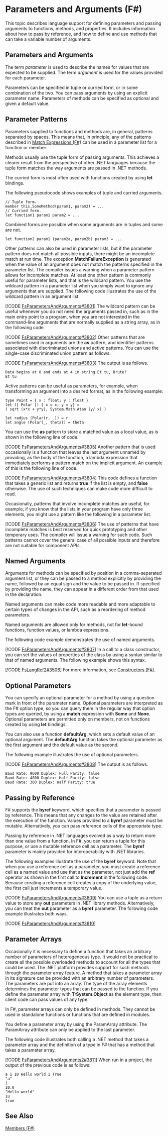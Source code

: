# Parameters and Arguments (F#)

This topic describes language support for defining parameters and passing arguments to functions, methods, and properties. It includes information about how to pass by reference, and how to define and use methods that can take a variable number of arguments.


## Parameters and Arguments
The term *parameter* is used to describe the names for values that are expected to be supplied. The term *argument* is used for the values provided for each parameter.

Parameters can be specified in tuple or curried form, or in some combination of the two. You can pass arguments by using an explicit parameter name. Parameters of methods can be specified as optional and given a default value.


## Parameter Patterns
Parameters supplied to functions and methods are, in general, patterns separated by spaces. This means that, in principle, any of the patterns described in [Match Expressions &#40;F&#35;&#41;](Match+Expressions+%28F%23%29.md) can be used in a parameter list for a function or member.

Methods usually use the tuple form of passing arguments. This achieves a clearer result from the perspective of other .NET languages because the tuple form matches the way arguments are passed in .NET methods.

The curried form is most often used with functions created by using **let** bindings.

The following pseudocode shows examples of tuple and curried arguments.


```f#
// Tuple form.
member this.SomeMethod(param1, param2) = ...
// Curried form.
let function1 param1 param2 = ...
```
Combined forms are possible when some arguments are in tuples and some are not.


```f#
let function2 param1 (param2a, param2b) param3 = ...
```
Other patterns can also be used in parameter lists, but if the parameter pattern does not match all possible inputs, there might be an incomplete match at run time. The exception **MatchFailureException** is generated when the value of an argument does not match the patterns specified in the parameter list. The compiler issues a warning when a parameter pattern allows for incomplete matches. At least one other pattern is commonly useful for parameter lists, and that is the wildcard pattern. You use the wildcard pattern in a parameter list when you simply want to ignore any arguments that are supplied. The following code illustrates the use of the wildcard pattern in an argument list.

[!CODE [FsParametersAndArguments#3801](../CodeSnippet/VS_Snippets_Fsharp/fsparametersandarguments/FSharp/fs/parametersandarguments.fs#3801)]
    The wildcard pattern can be useful whenever you do not need the arguments passed in, such as in the main entry point to a program, when you are not interested in the command-line arguments that are normally supplied as a string array, as in the following code.

[!CODE [FsParametersAndArguments#3802](../CodeSnippet/VS_Snippets_Fsharp/fsparametersandarguments/FSharp/fs/parametersandarguments.fs#3802)]
    Other patterns that are sometimes used in arguments are the **as** pattern, and identifier patterns associated with discriminated unions and active patterns. You can use the single-case discriminated union pattern as follows.

[!CODE [FsParametersAndArguments#3803](../CodeSnippet/VS_Snippets_Fsharp/fsparametersandarguments/FSharp/fs/parametersandarguments.fs#3803)]
    The output is as follows.


```
Data begins at 0 and ends at 4 in string Et tu, Brute?
Et tu
```
Active patterns can be useful as parameters, for example, when transforming an argument into a desired format, as in the following example:


```
type Point = { x : float; y : float }
let (| Polar |) { x = x; y = y} =
( sqrt (x*x + y*y), System.Math.Atan (y/ x) )

let radius (Polar(r, _)) = r
let angle (Polar(_, theta)) = theta
```
You can use the **as** pattern to store a matched value as a local value, as is shown in the following line of code.

[!CODE [FsParametersAndArguments#3805](../CodeSnippet/VS_Snippets_Fsharp/fsparametersandarguments/FSharp/fs/parametersandarguments.fs#3805)]
    Another pattern that is used occasionally is a function that leaves the last argument unnamed by providing, as the body of the function, a lambda expression that immediately performs a pattern match on the implicit argument. An example of this is the following line of code.

[!CODE [FsParametersAndArguments#3804](../CodeSnippet/VS_Snippets_Fsharp/fsparametersandarguments/FSharp/fs/parametersandarguments.fs#3804)]
    This code defines a function that takes a generic list and returns **true** if the list is empty, and **false** otherwise. The use of such techniques can make code more difficult to read.

Occasionally, patterns that involve incomplete matches are useful, for example, if you know that the lists in your program have only three elements, you might use a pattern like the following in a parameter list.

[!CODE [FsParametersAndArguments#3806](../CodeSnippet/VS_Snippets_Fsharp/fsparametersandarguments/FSharp/fs/parametersandarguments.fs#3806)]
    The use of patterns that have incomplete matches is best reserved for quick prototyping and other temporary uses. The compiler will issue a warning for such code. Such patterns cannot cover the general case of all possible inputs and therefore are not suitable for component APIs.


## Named Arguments
Arguments for methods can be specified by position in a comma-separated argument list, or they can be passed to a method explicitly by providing the name, followed by an equal sign and the value to be passed in. If specified by providing the name, they can appear in a different order from that used in the declaration.

Named arguments can make code more readable and more adaptable to certain types of changes in the API, such as a reordering of method parameters.

Named arguments are allowed only for methods, not for **let**-bound functions, function values, or lambda expressions.

The following code example demonstrates the use of named arguments.

[!CODE [FsParametersAndArguments#3807](../CodeSnippet/VS_Snippets_Fsharp/fsparametersandarguments/FSharp/fs/parametersandarguments.fs#3807)]
    In a call to a class constructor, you can set the values of properties of the class by using a syntax similar to that of named arguments. The following example shows this syntax.

[!CODE [FsLangRef2#3506](../CodeSnippet/VS_Snippets_Fsharp/fslangref2/FSharp/fs/constructors.fs#3506)]
    For more information, see [Constructors (F#)](http://msdn.microsoft.com/en-us/library/2cd0ed07-d214-4125-8317-4f288af99f05).


## Optional Parameters
You can specify an optional parameter for a method by using a question mark in front of the parameter name. Optional parameters are interpreted as the F# option type, so you can query them in the regular way that option types are queried, by using a **match** expression with **Some** and **None**. Optional parameters are permitted only on members, not on functions created by using **let** bindings.

You can also use a function **defaultArg**, which sets a default value of an optional argument. The **defaultArg** function takes the optional parameter as the first argument and the default value as the second.

The following example illustrates the use of optional parameters.

[!CODE [FsParametersAndArguments#3808](../CodeSnippet/VS_Snippets_Fsharp/fsparametersandarguments/FSharp/fs/parametersandarguments.fs#3808)]
    The output is as follows.


```
Baud Rate: 9600 Duplex: Full Parity: false
Baud Rate: 4800 Duplex: Half Parity: false
Baud Rate: 300 Duplex: Half Parity: true
```

## Passing by Reference
F# supports the **byref** keyword, which specifies that a parameter is passed by reference. This means that any changes to the value are retained after the execution of the function. Values provided to a **byref** parameter must be mutable. Alternatively, you can pass reference cells of the appropriate type.

Passing by reference in .NET languages evolved as a way to return more than one value from a function. In F#, you can return a tuple for this purpose, or use a mutable reference cell as a parameter. The **byref** parameter is mainly provided for interoperability with .NET libraries.

The following examples illustrate the use of the **byref** keyword. Note that when you use a reference cell as a parameter, you must create a reference cell as a named value and use that as the parameter, not just add the **ref** operator as shown in the first call to **Increment** in the following code. Because creating a reference cell creates a copy of the underlying value, the first call just increments a temporary value.

[!CODE [FsParametersAndArguments#3809](../CodeSnippet/VS_Snippets_Fsharp/fsparametersandarguments/FSharp/fs/parametersandarguments.fs#3809)]
    You can use a tuple as a return value to store any **out** parameters in .NET library methods. Alternatively, you can treat the **out** parameter as a **byref** parameter. The following code example illustrates both ways.

[!CODE [FsParametersAndArguments#3810](../CodeSnippet/VS_Snippets_Fsharp/fsparametersandarguments/FSharp/fs/parametersandarguments.fs#3810)]
    
## Parameter Arrays
Occasionally it is necessary to define a function that takes an arbitrary number of parameters of heterogeneous type. It would not be practical to create all the possible overloaded methods to account for all the types that could be used. The .NET platform provides support for such methods through the parameter array feature. A method that takes a parameter array in its signature can be provided with an arbitrary number of parameters. The parameters are put into an array. The type of the array elements determines the parameter types that can be passed to the function. If you define the parameter array with **T:System.Object** as the element type, then client code can pass values of any type.

In F#, parameter arrays can only be defined in methods. They cannot be used in standalone functions or functions that are defined in modules.

You define a parameter array by using the ParamArray attribute. The ParamArray attribute can only be applied to the last parameter.

The following code illustrates both calling a .NET method that takes a parameter array and the definition of a type in F# that has a method that takes a parameter array.

[!CODE [FsParametersAndArguments2#3811](../CodeSnippet/VS_Snippets_Fsharp/fsparametersandarguments2/FSharp/fs/parametersandarguments2.fs#3811)]
    When run in a project, the output of the previous code is as follows:


```
a 1 10 Hello world 1 True
"a"
1
10.0
"Hello world"
1u
true
```

## See Also
[Members &#40;F&#35;&#41;](Members+%28F%23%29.md)

